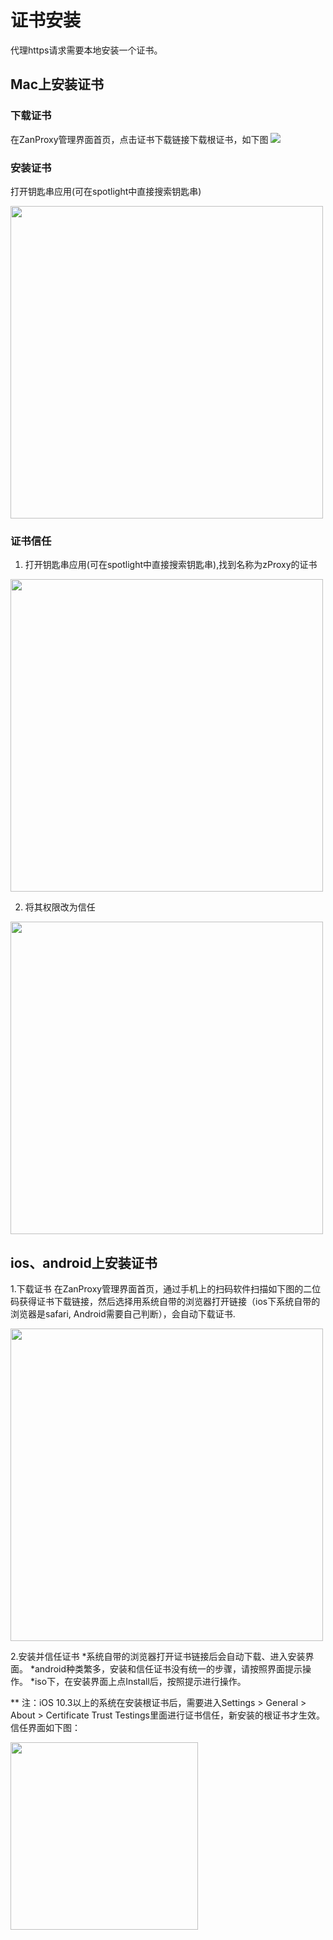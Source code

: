 # 证书安装

代理https请求需要本地安装一个证书。

## Mac上安装证书

### 下载证书

在ZanProxy管理界面首页，点击证书下载链接下载根证书，如下图
<img src="https://img.yzcdn.cn/public_files/2018/03/30/ba92c5f30709ff07aa323f773c6a4836.png" />

### 安装证书

打开钥匙串应用(可在spotlight中直接搜索钥匙串)

<img src="https://img.yzcdn.cn/public_files/2018/04/11/6eb4c9ca084452e24e2a2a9cffe4f5a6.png" width="500" />

### 证书信任

1. 打开钥匙串应用(可在spotlight中直接搜索钥匙串),找到名称为zProxy的证书

<img src="https://img.yzcdn.cn/public_files/2018/04/11/b3213bee49dd6771f4df1dc0a84453ad.png" width="500" />

2. 将其权限改为信任

<img src="https://img.yzcdn.cn/public_files/2018/04/11/ef5edb8bf79504797279e71e3348a058.png" width="500" />

## ios、android上安装证书

1.下载证书
在ZanProxy管理界面首页，通过手机上的扫码软件扫描如下图的二位码获得证书下载链接，然后选择用系统自带的浏览器打开链接（ios下系统自带的浏览器是safari, Android需要自己判断），会自动下载证书.

<img src="https://img.yzcdn.cn/public_files/2018/04/11/7e993fed96c9af51aec68257f1259855.png" width="500" />

2.安装并信任证书
*系统自带的浏览器打开证书链接后会自动下载、进入安装界面。
*android种类繁多，安装和信任证书没有统一的步骤，请按照界面提示操作。
*iso下，在安装界面上点Install后，按照提示进行操作。

** 注：iOS 10.3以上的系统在安装根证书后，需要进入Settings > General > About > Certificate Trust Testings里面进行证书信任，新安装的根证书才生效。信任界面如下图：

<img src="https://img.yzcdn.cn/public_files/2018/04/18/5ee4efa065596389eda0b5443ce63767.png" width="300" />
